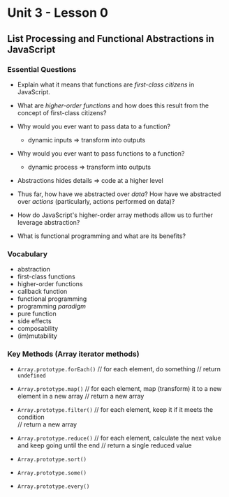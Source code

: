 # Unit 3 - Lesson 0
## List Processing and Functional Abstractions in JavaScript

### Essential Questions
* Explain what it means that functions are _first-class citizens_ in JavaScript.
* What are _higher-order functions_ and how does this result from the concept of first-class citizens?


* Why would you ever want to pass data to a function?
    * dynamic inputs => transform into outputs 
* Why would you ever want to pass functions to a function?
    * dynamic process => transform into outputs   



* Abstractions hides details => code at a higher level


* Thus far, how have we abstracted over _data_? How have we abstracted over _actions_ (particularly, actions performed on data)?

* How do JavaScript's higher-order array methods allow us to further leverage abstraction?
* What is functional programming and what are its benefits?

### Vocabulary
* abstraction
* first-class functions
* higher-order functions
* callback function
* functional programming
* programming _paradigm_ 
* pure function
* side effects
* composability  
* (im)mutability

### Key Methods (Array iterator methods)
* `Array.prototype.forEach()` 
// for each element, do something
// return `undefined`

* `Array.prototype.map()` 
// for each element, map (transform) it to a new element in a new array 
// return a new array

* `Array.prototype.filter()`
// for each element, keep it if it meets the condition  
// return a new array 

* `Array.prototype.reduce()`
// for each element, calculate the next value and keep going until the end
// return a single reduced value

* `Array.prototype.sort()`
* `Array.prototype.some()`
* `Array.prototype.every()`
